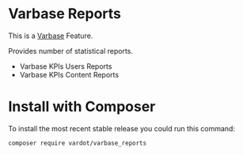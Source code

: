 # Varbase Reports

This is a [Varbase](https://www.drupal.org/project/varbase) Feature.

Provides number of statistical reports.

* Varbase KPIs Users Reports
* Varbase KPIs Content Reports

# Install with Composer

To install the most recent stable release you could run this command:
```
composer require vardot/varbase_reports
```